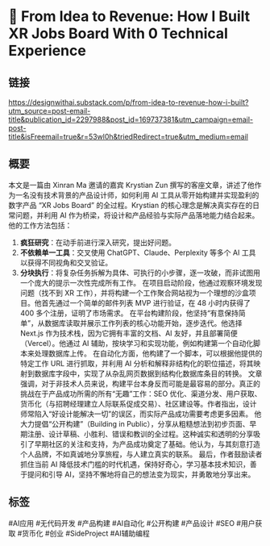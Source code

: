 # 🐴 From Idea to Revenue: How I Built XR Jobs Board With 0 Technical Experience

## 链接
https://designwithai.substack.com/p/from-idea-to-revenue-how-i-built?utm_source=post-email-title&publication_id=2297988&post_id=169737381&utm_campaign=email-post-title&isFreemail=true&r=53wl0h&triedRedirect=true&utm_medium=email

## 概要
本文是一篇由 Xinran Ma 邀请的嘉宾 Krystian Zun 撰写的客座文章，讲述了他作为一名没有技术背景的产品设计师，如何利用 AI 工具从零开始构建并实现盈利的数字产品 “XR Jobs Board” 的全过程。Krystian 的核心理念是解决真实存在的日常问题，并利用 AI 作为桥梁，将设计和产品经验与实际产品落地能力结合起来。
他的工作方法包括：
1.  **疯狂研究**：在动手前进行深入研究，提出好问题。
2.  **不依赖单一工具**：交叉使用 ChatGPT、Claude、Perplexity 等多个 AI 工具以获得不同视角和交叉验证。
3.  **分块执行**：将复杂任务拆解为具体、可执行的小步骤，逐一攻破，而非试图用一个庞大的提示一次性完成所有工作。
在项目启动阶段，他通过观察环境发现问题（找不到 XR 工作），并将构建一个工作聚合网站视为一个理想的沙盒项目。他首先通过一个简单的邮件列表 MVP 进行验证，在 48 小时内获得了 400 多个注册，证明了市场需求。
在平台构建阶段，他坚持“有意保持简单”，从数据库读取并展示工作列表的核心功能开始，逐步迭代。他选择 Next.js 作为技术栈，因为它拥有丰富的文档、AI 友好，并且部署简便（Vercel）。他通过 AI 辅助，按块学习和实现功能，例如构建第一个自动化脚本来处理数据库上传。
在自动化方面，他构建了一个脚本，可以根据他提供的特定工作 URL 进行抓取，并利用 AI 分析和解释非结构化的职位描述，将其映射到数据库字段中，实现了从杂乱网页数据到结构化数据库条目的转换。
文章强调，对于非技术人员来说，构建平台本身反而可能是最容易的部分。真正的挑战在于产品成功所需的所有“无趣”工作：SEO 优化、渠道分发、用户获取、货币化（与招聘经理建立人际联系促成交易）、社区建设等。作者指出，设计师常陷入“好设计能解决一切”的误区，而实际产品成功需要考虑更多因素。
他大力提倡“公开构建”（Building in Public），分享从粗糙想法到初步页面、早期注册、设计草稿、小胜利、错误和教训的全过程。这种诚实和透明的分享吸引了早期社区的关注和支持，为产品成功奠定了基础。他认为，与其刻意打造个人品牌，不如真诚地分享旅程，与人建立真实的联系。
最后，作者鼓励读者抓住当前 AI 降低技术门槛的时代机遇，保持好奇心，学习基本技术知识，善于提问和引导 AI，坚持不懈地将自己的想法变为现实，并勇敢地分享出来。

## 标签
#AI应用 #无代码开发 #产品构建 #AI自动化 #公开构建 #产品设计 #SEO #用户获取 #货币化 #创业 #SideProject #AI辅助编程